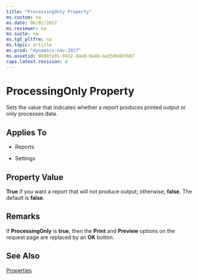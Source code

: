 ```yaml
---
title: "ProcessingOnly Property"
ms.custom: na
ms.date: 06/02/2017
ms.reviewer: na
ms.suite: na
ms.tgt_pltfrm: na
ms.topic: article
ms.prod: "dynamics-nav-2017"
ms.assetid: 0b98fe01-9432-4ae8-8a4b-ba35864bfb87
caps.latest.revision: 8
---
```

# ProcessingOnly Property
Sets the value that indicates whether a report produces printed output or only processes data.  
  
## Applies To  
  
-   Reports  
  
-   Settings  
  
## Property Value  
 **True** if you want a report that will not produce output; otherwise, **false**. The default is **false**.  
  
## Remarks  
 If **ProcessingOnly** is **true**, then the **Print** and **Preview** options on the request page are replaced by an **OK** button.  
  
## See Also  
 [Properties](Properties.md)